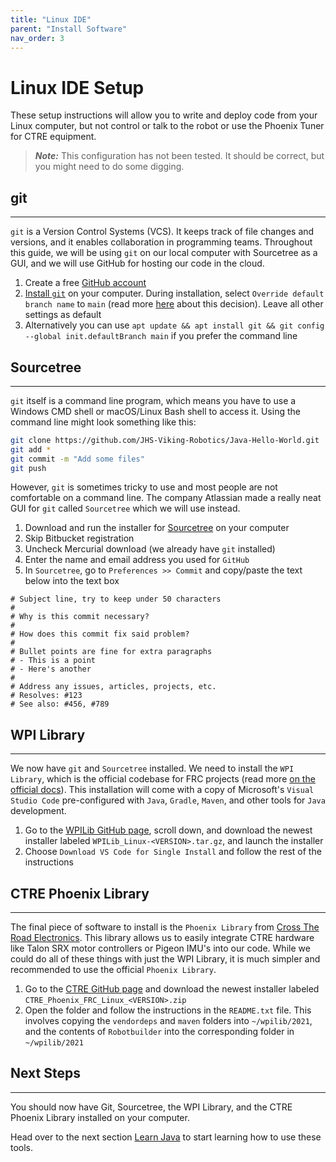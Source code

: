 ```yaml
---
title: "Linux IDE"
parent: "Install Software"
nav_order: 3
---
```

# Linux IDE Setup

These setup instructions will allow you to write and deploy code from your Linux computer, but not control or talk to the robot or use the Phoenix Tuner for CTRE equipment.

> **_Note:_**  This configuration has not been tested. It should be correct, but you might need to do some digging.

## git

---

```git``` is a Version Control Systems (VCS). It keeps track of file changes and versions, and it enables collaboration in programming teams. Throughout this guide, we will be using ```git``` on our local computer with Sourcetree as a GUI, and we will use GitHub for hosting our code in the cloud.

1. Create a free [GitHub account](https://github.com/)
2. [Install ```git```](https://git-scm.com/downloads) on your computer. During installation, select ```Override default branch name``` to ```main``` (read more [here](https://github.com/github/renaming/) about this decision). Leave all other settings as default
3. Alternatively you can use ```apt update && apt install git && git config --global init.defaultBranch main``` if you prefer the command line

## Sourcetree

---

```git``` itself is a command line program, which means you have to use a Windows CMD shell or macOS/Linux Bash shell to access it. Using the command line might look something like this:

```bash
git clone https://github.com/JHS-Viking-Robotics/Java-Hello-World.git
git add *
git commit -m "Add some files"
git push
```

However, ```git``` is sometimes tricky to use and most people are not comfortable on a command line. The company Atlassian made a really neat GUI for ```git``` called ```Sourcetree``` which we will use instead.

1. Download and run the installer for [Sourcetree](https://www.sourcetreeapp.com/) on your computer
2. Skip Bitbucket registration
3. Uncheck Mercurial download (we already have ```git``` installed)
4. Enter the name and email address you used for ```GitHub```
5. In ```Sourcetree```, go to ```Preferences >> Commit``` and copy/paste the text below into the text box

```plaintext
# Subject line, try to keep under 50 characters
#
# Why is this commit necessary?
#
# How does this commit fix said problem?
#
# Bullet points are fine for extra paragraphs
# - This is a point
# - Here's another
#
# Address any issues, articles, projects, etc.
# Resolves: #123
# See also: #456, #789
```

## WPI Library

---

We now have ```git``` and ```Sourcetree``` installed. We need to install the ```WPI Library```, which is the official codebase for FRC projects (read more [on the official docs](https://docs.wpilib.org/en/stable/docs/software/what-is-wpilib.html)). This installation will come with a copy of Microsoft's ```Visual Studio Code```  pre-configured with ```Java```, ```Gradle```, ```Maven```, and other tools for ```Java``` development.

1. Go to the [WPILib GitHub page](https://github.com/wpilibsuite/allwpilib/releases), scroll down, and download the newest installer labeled ```WPILib_Linux-<VERSION>.tar.gz```, and launch the installer
2. Choose ```Download VS Code for Single Install``` and follow the rest of the instructions

## CTRE Phoenix Library

---

The final piece of software to install is the ```Phoenix Library``` from [Cross The Road Electronics](https://docs.ctre-phoenix.com/en/stable/index.html). This library allows us to easily integrate CTRE hardware like Talon SRX motor controllers or Pigeon IMU's into our code. While we could do all of these things with just the WPI Library, it is much simpler and recommended to use the official ```Phoenix Library```.

1. Go to the [CTRE GitHub page](https://github.com/CrossTheRoadElec/Phoenix-Releases/releases) and download the newest installer labeled ```CTRE_Phoenix_FRC_Linux_<VERSION>.zip```
2. Open the folder and follow the instructions in the ```README.txt``` file. This involves copying the ```vendordeps``` and ```maven``` folders into ```~/wpilib/2021```, and the contents of ```Robotbuilder```  into the corresponding folder in ```~/wpilib/2021```

## Next Steps

---

You should now have Git, Sourcetree, the WPI Library, and the CTRE Phoenix Library installed on your computer.

Head over to the next section [Learn Java](/Learn-Java) to start learning how to use these tools.
